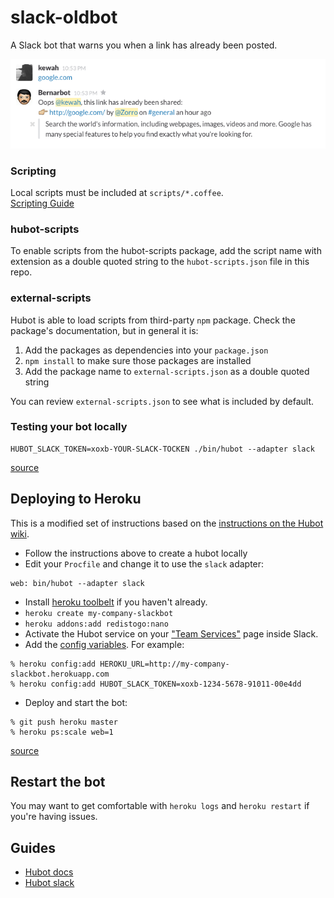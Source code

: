 # slack-oldbot

A Slack bot that warns you when a link has already been posted.

![screenshot](https://github.com/kewah/slack-oldbot/raw/master/screenshot.png)

### Scripting

Local scripts must be included at `scripts/*.coffee`.  
[Scripting Guide](https://github.com/github/hubot/blob/master/docs/scripting.md)

### hubot-scripts

To enable scripts from the hubot-scripts package, add the script name with
extension as a double quoted string to the `hubot-scripts.json` file in this
repo.

### external-scripts

Hubot is able to load scripts from third-party `npm` package. Check the package's documentation, but in general it is:

1. Add the packages as dependencies into your `package.json`
2. `npm install` to make sure those packages are installed
3. Add the package name to `external-scripts.json` as a double quoted string

You can review `external-scripts.json` to see what is included by default.

### Testing your bot locally

```
HUBOT_SLACK_TOKEN=xoxb-YOUR-SLACK-TOCKEN ./bin/hubot --adapter slack
```
[source](https://github.com/slackhq/hubot-slack/blob/master/README.md#testing-your-bot-locally)

## Deploying to Heroku

This is a modified set of instructions based on the [instructions on the Hubot wiki](https://github.com/github/hubot/blob/master/docs/deploying/heroku.md).

- Follow the instructions above to create a hubot locally
- Edit your `Procfile` and change it to use the `slack` adapter:

```
web: bin/hubot --adapter slack
```

- Install [heroku toolbelt](https://toolbelt.heroku.com/) if you haven't already.
- `heroku create my-company-slackbot`
- `heroku addons:add redistogo:nano`
- Activate the Hubot service on your ["Team Services"](http://my.slack.com/services/new/hubot) page inside Slack.
- Add the [config variables](#adapter-configuration). For example:

```
% heroku config:add HEROKU_URL=http://my-company-slackbot.herokuapp.com
% heroku config:add HUBOT_SLACK_TOKEN=xoxb-1234-5678-91011-00e4dd
```

- Deploy and start the bot:

```
% git push heroku master
% heroku ps:scale web=1
```

[source](https://github.com/slackhq/hubot-slack/blob/master/README.md#deploying-to-heroku)

## Restart the bot

You may want to get comfortable with `heroku logs` and `heroku restart`
if you're having issues.

## Guides

- [Hubot docs](https://github.com/github/hubot/tree/master/docs)
- [Hubot slack](https://github.com/slackhq/hubot-slack)
